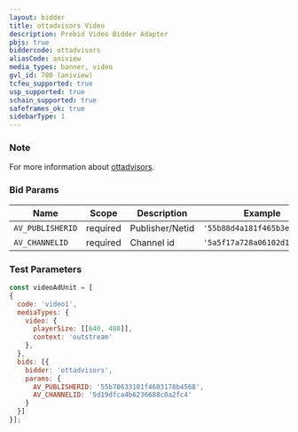 ```yaml
---
layout: bidder
title: ottadvisors Video
description: Prebid Video Bidder Adapter
pbjs: true
biddercode: ottadvisors
aliasCode: aniview
media_types: banner, video
gvl_id: 780 (aniview)
tcfeu_supported: true
usp_supported: true
schain_supported: true
safeframes_ok: true
sidebarType: 1
---
```


### Note

For more information about [ottadvisors](http://ottadvisors.com/).

### Bid Params


| Name             | Scope    | Description      | Example                      | Type     |
|------------------|----------|------------------|------------------------------|----------|
| `AV_PUBLISHERID` | required | Publisher/Netid  | `'55b88d4a181f465b3e8b4567'` | `string` |
| `AV_CHANNELID`   | required | Channel id       | `'5a5f17a728a06102d14c2718'` | `string` |

### Test Parameters

```javascript
const videoAdUnit = [
{
  code: 'video1',
  mediaTypes: {
    video: {
      playerSize: [[640, 480]],
      context: 'outstream'
    },
  },
  bids: [{
    bidder: 'ottadvisors',
    params: {
      AV_PUBLISHERID: '55b78633181f4603178b4568',
      AV_CHANNELID: '5d19dfca4b6236688c0a2fc4'
    }
  }]
}];
```

